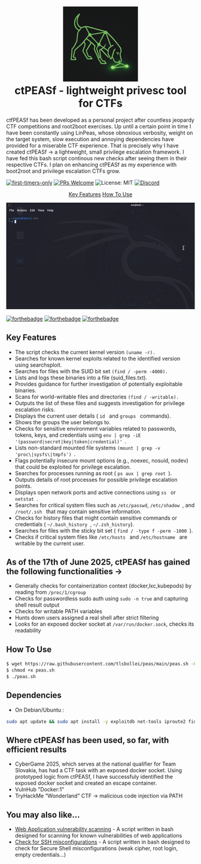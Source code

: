 
<h1 align="center">
  <br>
  <img src=https://raw.githubusercontent.com/tlsbollei/peas/refs/heads/main/assets/c772b8b3-5f97-4b0f-ad07-1f6f6fd9ef5e.png alt="Linux Peas" width="200"></a>
  <br>
  ctPEASf - lightweight privesc tool for CTFs
  <br>
</h1>

<p align="left">
  ctfPEASf has been developed as a personal project after countless jeopardy CTF competitions and root2boot exercises. Up until a certain point in time I have been constantly using LinPeas, whose obnoxious verbosity, weight on the target system, slow execution and annoying dependencies have provided for a miserable CTF experience. That is precisely why I have created ctPEASf -> a lightweight, small privilege escalation framework. I have fed this bash script continous new checks after seeing them in their respective CTFs. I plan on enhancing ctPEASf as my experience with boot2root and privilege escalation CTFs grow.
  <a href="http://electron.atom.io" target="_blank"></a>
</p>





[![first-timers-only](https://img.shields.io/badge/first--timers--only-friendly-blue.svg?style=flat-square)](https://www.firsttimersonly.com/)
[![PRs Welcome](https://img.shields.io/badge/PRs-welcome-brightgreen.svg?style=flat-square)](https://makeapullrequest.com)
![License: MIT](https://img.shields.io/badge/License-MIT-yellow.svg?style=flat-square)
[![Discord](https://img.shields.io/badge/Discord-7289DA?style=flat-square&logo=discord&logoColor=white)](https://discord.gg/MqqPYJ2s)


<p align="center">
  <a href="#key-features">Key Features</a> 
  <a href="#how-to-use">How To Use</a> 



![screenshot](https://raw.githubusercontent.com/tlsbollei/peas/refs/heads/main/assets/peas.gif)

[![forthebadge](https://forthebadge.com/images/featured/featured-built-with-love.svg)](https://forthebadge.com)
[![forthebadge](https://forthebadge.com/images/featured/featured-gluten-free.svg)](https://forthebadge.com)
[![forthebadge](https://forthebadge.com/images/featured/featured-oooo-kill-em.svg)](https://forthebadge.com)
## Key Features

* The script checks the current kernel version ```(uname -r).```
* Searches for known kernel exploits related to the identified version using searchsploit.
* Searches for files with the SUID bit set ```(find / -perm -4000).```
* Lists and logs these binaries into a file (suid_files.txt).
* Provides guidance for further investigation of potentially exploitable binaries.
* Scans for world-writable files and directories ```(find / -writable).```
* Outputs the list of these files and suggests investigation for privilege escalation risks.
* Displays the current user details  ( ```id ``` and  ```groups ``` commands).
* Shows the groups the user belongs to.
* Checks for sensitive environment variables related to passwords, tokens, keys, and credentials using  ```env | grep -iE '(password|secret|key|token|credential)' ```.
* Lists non-standard mounted file systems  ```(mount | grep -v 'proc\|sysfs\|tmpfs') ```.
* Flags potentially insecure mount options (e.g., noexec, nosuid, nodev) that could be exploited for privilege escalation.
* Searches for processes running as root   ( ```ps aux | grep root ```).
* Outputs details of root processes for possible privilege escalation points.
* Displays open network ports and active connections using  ```ss ``` or  ```netstat ```.
* Searches for critical system files such as ``` /etc/passwd ```,  ```/etc/shadow ```, and ```/root/.ssh ``` that may contain sensitive information. 
* Checks for history files that might contain sensitive commands or credentials ( ```~/.bash_history ```, ``` ~/.zsh_history ```).
* Searches for files with the sticky bit set ( ```find / -type f -perm -1000 ```).
* Checks if critical system files like  ```/etc/hosts ``` and  ```/etc/hostname ``` are writable by the current user.

 ## As of the 17th of June 2025, ctPEASf has gained the following functionalities ->

* Generally checks for containerization context (docker,lxc,kubepods) by reading from ```/proc/1/cgroup```
* Checks for passwordless sudo auth using ```sudo -n true``` and capturing shell result output
* Checks for writable PATH variables
* Hunts down users assigned a real shell after strict filtering
* Looks for an exposed docker socket at ```/var/run/docker.sock```, checks its readability



## How To Use



```bash
$ wget https://raw.githubusercontent.com/tlsbollei/peas/main/peas.sh -O ctpeasf.sh 
$ chmod +x peas.sh
$ ./peas.sh
```

## Dependencies
* On Debian/Ubuntu :
```bash
sudo apt update && sudo apt install -y exploitdb net-tools iproute2 findutils grep coreutils
```

## Where ctPEASf has been used, so far, with efficient results

* CyberGame 2025, which serves at the national qualifier for Team Slovakia, has had a CTF task with an exposed docker socket. Using prototyped logic from ctPEASf, I have successfuly identified the exposed docker socket and created an escape container.
* VulnHub "Docker:1"
* TryHackMe “Wonderland” CTF -> malicious code injection via PATH









## You may also like...

- [Web Application vulnerability scanning](https://github.com/tlsbollei/webapp-vulnscan-tool) - A script written in bash designed for scanning for known vulnerabilities of web applications
- [Check for SSH misconfigurations](https://github.com/tlsbollei/buniatko) - A script written in bash designed to check for Secure Shell misconfigurations (weak cipher, root login, empty credentials...)



